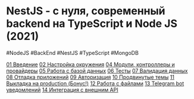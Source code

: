 # NestJS - с нуля, современный backend на TypeScript и Node JS (2021)
#NodeJS #BackEnd #NestJS #TypeScript #MongoDB 

[01 Введение](_lessons/01%20Введение.md)
[02 Настройка окружения](_lessons/02%20Настройка%20окружения.md)
[04 Модули, контроллеры и провайдеры](_lessons/04%20Модули,%20контроллеры%20и%20провайдеры.md)
[05 Работа с базой данных](_lessons/05%20Работа%20с%20базой%20данных.md)
[06 Тесты](_lessons/06%20Тесты.md)
[07 Валидация данных](_lessons/07%20Валидация%20данных.md)
[08 Отладка приложений](_lessons/08%20Отладка%20приложений.md)
[09 Авторизация](_lessons/09%20Авторизация.md)
[10 Продвинутые темы](_lessons/10%20Продвинутые%20темы.md)
[11 Выкладка на production (Бонус!)](_lessons/11%20Выкладка%20на%20production%20(Бонус!).md)
[12 Работа с файлами](_lessons/12%20Работа%20с%20файлами.md)
[13 Telegram bot уведомлений](_lessons/13%20Telegram%20bot%20уведомлений.md)
[14 Интеграция с внешним API](_lessons/14%20Интеграция%20с%20внешним%20API.md)
